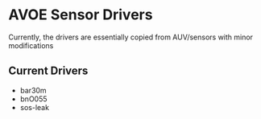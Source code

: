 # AVOE Sensor Drivers

Currently, the drivers are essentially copied from AUV/sensors with minor modifications
## Current Drivers
- bar30m
- bnO055
- sos-leak



